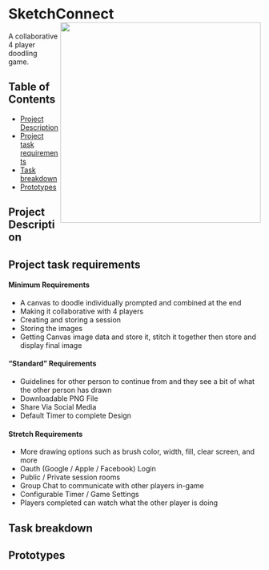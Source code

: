 # SketchConnect <img align="right" alt="" src="" width="400px" height="400px" >

A collaborative 4 player doodling game.

<!-- TABLE OF CONTENTS -->
## Table of Contents

* [Project Description](#project-description)
* [Project task requirements](#project-task-requirements)
* [Task breakdown](#task-breakdown)
* [Prototypes](#prototypes)

## Project Description

## Project task requirements

#### Minimum Requirements
- A canvas to doodle individually prompted and combined at the end
- Making it collaborative with 4 players
- Creating and storing a session
- Storing the images
- Getting Canvas image data and store it, stitch it together then store and display final image

#### “Standard” Requirements
- Guidelines for other person to continue from and they see a bit of what the other person has drawn
- Downloadable PNG File
- Share Via Social Media
- Default Timer to complete Design


#### Stretch Requirements
- More drawing options such as brush color, width, fill, clear screen, and more
- Oauth (Google / Apple / Facebook) Login
- Public / Private session rooms
- Group Chat to communicate with other players in-game
- Configurable Timer / Game Settings
- Players completed can watch what the other player is doing


## Task breakdown

## Prototypes

